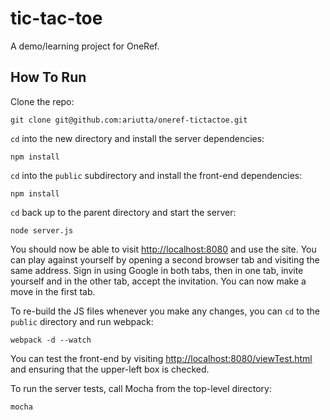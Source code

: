 # tic-tac-toe

A demo/learning project for OneRef.

## How To Run

Clone the repo:

```
git clone git@github.com:ariutta/oneref-tictactoe.git
```

`cd` into the new directory and install the server dependencies:

```
npm install
```

`cd` into the `public` subdirectory and install the front-end dependencies:

```
npm install
```

`cd` back up to the parent directory and start the server:

```
node server.js
```

You should now be able to visit [http://localhost:8080](http://localhost:8080) and
use the site. You can play against yourself by opening a second browser tab and
visiting the same address. Sign in using Google in both tabs, then in one tab, invite
yourself and in the other tab, accept the invitation. You can now make a move in
the first tab.

To re-build the JS files whenever you make any changes, you can `cd` to the `public` directory
and run webpack:

```
webpack -d --watch
```

You can test the front-end by visiting [http://localhost:8080/viewTest.html](http://localhost:8080/viewTest.html)
and ensuring that the upper-left box is checked.

To run the server tests, call Mocha from the top-level directory:

```
mocha
```
